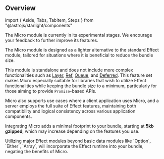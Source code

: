 ## Overview

import {
Aside,
Tabs,
TabItem,
Steps
} from "@astrojs/starlight/components"

<Aside type="caution" title="Experimental Module">
  The Micro module is currently in its experimental stages. We encourage
  your feedback to further improve its features.
</Aside>

The Micro module is designed as a lighter alternative to the standard Effect module, tailored for situations where it is beneficial to reduce the bundle size.

This module is standalone and does not include more complex functionalities such as [Layer](/docs/requirements-management/layers/), [Ref](/docs/state-management/ref/), [Queue](/docs/concurrency/queue/), and [Deferred](/docs/concurrency/deferred/). This feature set makes Micro especially suitable for libraries that wish to utilize Effect functionalities while keeping the bundle size to a minimum, particularly for those aiming to provide `Promise`-based APIs.

Micro also supports use cases where a client application uses Micro, and a server employs the full suite of Effect features, maintaining both compatibility and logical consistency across various application components.

Integrating Micro adds a minimal footprint to your bundle, starting at **5kb gzipped**, which may increase depending on the features you use.

<Aside type="danger" title="Bundle Size">
  Utilizing major Effect modules beyond basic data modules like `Option`,
  `Either`, `Array`, will incorporate the Effect runtime into your bundle,
  negating the benefits of Micro.
</Aside>
